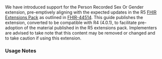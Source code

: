 <p class="stu-note">We have introduced support for the Person Recorded Sex Or Gender extension, pre-emptively aligning with the expected updates in the R5 <a href="http://hl7.org/fhir/extensions/1.0.0">FHIR Extensions Pack</a> as outlined in <a href="https://jira.hl7.org/browse/FHIR-44514">FHIR-44514</a>. This guide publishes the extension, converted to be compatible with R4 (4.0.1), to facilitate pre-adoption of the  material published in the R5 extensions pack. Implementers are advised to take note that this content may be removed or changed and to take caution if using this extension.</p>

### Usage Notes